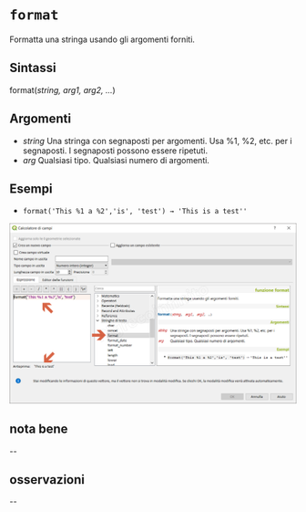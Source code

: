 # `format`

Formatta una stringa usando gli argomenti forniti.

## Sintassi

format(_string, arg1, arg2, …_)

## Argomenti

* _string_ Una stringa con segnaposti per argomenti. Usa %1, %2, etc. per i segnaposti. I segnaposti possono essere ripetuti.
* _arg_ Qualsiasi tipo. Qualsiasi numero di argomenti.

## Esempi

* `format('This %1 a %2','is', 'test') → 'This is a test''`

![](/img/stringhe_di_testo/format/format1.png)

## nota bene

--

## osservazioni

--